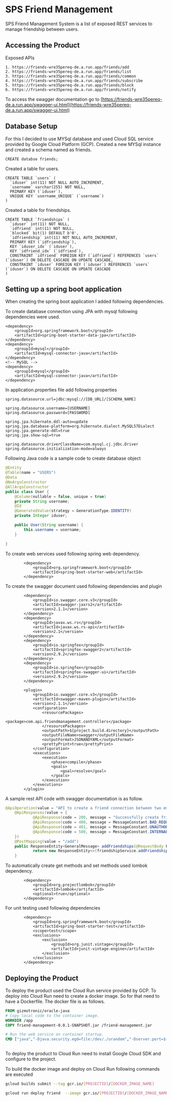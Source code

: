 # SPS Friend Management

SPS Friend Management System is a list of exposed REST services to manage friendship between users.

## Accessing the Product

Exposed APIs
```
1. https://friends-wre35pereq-de.a.run.app/friends/add
2. https://friends-wre35pereq-de.a.run.app/friends/list
3. https://friends-wre35pereq-de.a.run.app/friends/common
4. https://friends-wre35pereq-de.a.run.app/friends/subscribe
5. https://friends-wre35pereq-de.a.run.app/friends/block
6. https://friends-wre35pereq-de.a.run.app/friends/notify
```
To access the swagger documentation go to [https://friends-wre35pereq-de.a.run.app/swagger-ui.html](https://friends-wre35pereq-de.a.run.app/swagger-ui.html)

## Database Setup

For this I decided to use MYSql database and used Cloud SQL service provided by Google Cloud Platform (GCP). Created a new MYSql instance and created a schema named as friends.

```mysql
CREATE databse friends;
```
 Created a table for users. 
```mysql
CREATE TABLE `users` (
  `iduser` int(11) NOT NULL AUTO_INCREMENT,
  `username` varchar(255) NOT NULL,
  PRIMARY KEY (`iduser`),
  UNIQUE KEY `username_UNIQUE` (`username`)
)
```
Created a table for friendships.
```mysql
CREATE TABLE `friendships` (
  `iduser` int(11) NOT NULL,
  `idfriend` int(11) NOT NULL,
  `blocked` bit(1) DEFAULT b'0',
  `idfriendship` int(11) NOT NULL AUTO_INCREMENT,
  PRIMARY KEY (`idfriendship`),
  KEY `iduser_idx` (`iduser`),
  KEY `idfriend_idx` (`idfriend`),
  CONSTRAINT `idfriend` FOREIGN KEY (`idfriend`) REFERENCES `users` (`iduser`) ON DELETE CASCADE ON UPDATE CASCADE,
  CONSTRAINT `iduser` FOREIGN KEY (`iduser`) REFERENCES `users` (`iduser`) ON DELETE CASCADE ON UPDATE CASCADE
)
```

## Setting up a spring boot application
When creating the spring boot application I added following dependencies. 

To create database connection using JPA with mysql following dependencies were used.

```pom
<dependency>
    <groupId>org.springframework.boot</groupId>
    <artifactId>spring-boot-starter-data-jpa</artifactId>
</dependency>
<dependency>
    <groupId>mysql</groupId>
    <artifactId>mysql-connector-java</artifactId>
</dependency>
<!-- MySQL -->
<dependency>
    <groupId>mysql</groupId>
    <artifactId>mysql-connector-java</artifactId>
</dependency>

```
In application.properties file add following properties
```properties
spring.datasource.url=jdbc:mysql://[DB_URL]/[SCHEMA_NAME]

spring.datasource.username=[USERNAME]
spring.datasource.password=[PASSWORD]

spring.jpa.hibernate.ddl-auto=update
spring.jpa.database-platform=org.hibernate.dialect.MySQL57Dialect
spring.jpa.generate-ddl=true
spring.jpa.show-sql=true

spring.datasource.driverClassName=com.mysql.cj.jdbc.Driver
spring.datasource.initialization-mode=always
```
Following Java code is a sample code to create database object
```java
@Entity
@Table(name = "USERS")
@Data
@NoArgsConstructor
@AllArgsConstructor
public class User {
    @Column(nullable = false, unique = true)
    private String username;
    @Id
    @GeneratedValue(strategy = GenerationType.IDENTITY)
    private Integer iduser;

    public User(String username) {
        this.username = username;
    }

}
```

To create web services used following spring web dependency.

```pom
        <dependency>
            <groupId>org.springframework.boot</groupId>
            <artifactId>spring-boot-starter-web</artifactId>
        </dependency>
```
To create the swagger document used following dependencies and plugin
```pom
        <dependency>
            <groupId>io.swagger.core.v3</groupId>
            <artifactId>swagger-jaxrs2</artifactId>
            <version>2.1.1</version>
        </dependency>
        <dependency>
            <groupId>javax.ws.rs</groupId>
            <artifactId>javax.ws.rs-api</artifactId>
            <version>2.1</version>
        </dependency>
        <dependency>
            <groupId>io.springfox</groupId>
            <artifactId>springfox-swagger2</artifactId>
            <version>2.9.2</version>
        </dependency>
        <dependency>
            <groupId>io.springfox</groupId>
            <artifactId>springfox-swagger-ui</artifactId>
            <version>2.9.2</version>
        </dependency>

        <plugin>
            <groupId>io.swagger.core.v3</groupId>
            <artifactId>swagger-maven-plugin</artifactId>
            <version>2.1.1</version>
            <configuration>
                <resourcePackages>
                    <package>com.api.friendmanagement.controllers</package>
                </resourcePackages>
                <outputPath>${project.build.directory}</outputPath>
                <outputFileName>swagger</outputFileName>
                <outputFormat>JSONANDYAML</outputFormat>
                <prettyPrint>true</prettyPrint>
            </configuration>
            <executions>
                <execution>
                    <phase>compile</phase>
                    <goals>
                        <goal>resolve</goal>
                    </goals>
                </execution>
            </executions>
        </plugin>       

```
A sample rest API code with swagger documentation is as follow.
```java
@ApiOperation(value = "API to create a friend connection between two email addresses", response = GeneralMessage.class)
    @ApiResponses(value = {
            @ApiResponse(code = 200, message = "Successfully create friendship between 2 existing users"),
            @ApiResponse(code = 400, message = MessageConstant.BAD_REQUEST),
            @ApiResponse(code = 401, message = MessageConstant.UNAUTHORIZED),
            @ApiResponse(code = 500, message = MessageConstant.INTERNAL_SERVER_ERROR)
    })
    @PostMapping(value = "/add")
    public ResponseEntity<GeneralMessage> addFriendships(@RequestBody Friends friends) {
            return new ResponseEntity<>(friendshipService.addFriendship(friend, friendWith), HttpStatus.OK);
    }
```

To automatically create get methods and set methods used lombok dependency.

```pom
        <dependency>
            <groupId>org.projectlombok</groupId>
            <artifactId>lombok</artifactId>
            <optional>true</optional>
        </dependency>
```
For unit testing used following dependencies
```pom 
        <dependency>
            <groupId>org.springframework.boot</groupId>
            <artifactId>spring-boot-starter-test</artifactId>
            <scope>test</scope>
            <exclusions>
                <exclusion>
                    <groupId>org.junit.vintage</groupId>
                    <artifactId>junit-vintage-engine</artifactId>
                </exclusion>
            </exclusions>
        </dependency>
```

## Deploying the Product
To deploy the product used the Cloud Run service provided by GCP.
To deploy into Cloud Run need to create a docker image. So for that need to have a Dockerfile. The docker file is as follows.
```dockerfile
FROM gizmotronic/oracle-java
# Copy local code to the container image.
WORKDIR /app
COPY friend-management-0.0.1-SNAPSHOT.jar /friend-management.jar

# Run the web service on container startup.
CMD ["java","-Djava.security.egd=file:/dev/./urandom","-Dserver.port=${PORT}","-jar","/friend-management.jar"]



``` 
To deploy the product to Cloud Run need to install Google Cloud SDK and configure to the project. 

To build the docker image and deploy on Cloud Run following commands are executed
```bash
gcloud builds submit --tag gcr.io/[PROJECTID]/[DOCKER_IMAGE_NAME]

gcloud run deploy friend  --image gcr.io/[PROJECTID]/[DOCKER_IMAGE_NAME]

``` 
